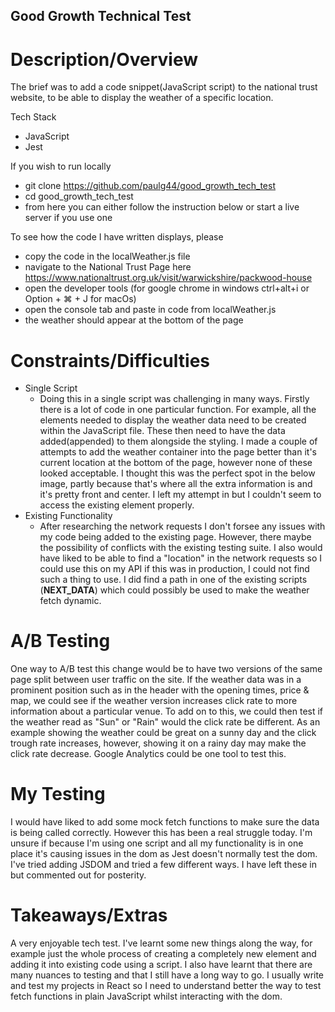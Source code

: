 ## Good Growth Technical Test

# Description/Overview

The brief was to add a code snippet(JavaScript script) to the national trust website, to be able to display the weather of a specific location.

<!-- Add here non technical overview. Video?-->

Tech Stack

- JavaScript
- Jest

If you wish to run locally

- git clone https://github.com/paulg44/good_growth_tech_test
- cd good_growth_tech_test
- from here you can either follow the instruction below or start a live server if you use one

To see how the code I have written displays, please

- copy the code in the localWeather.js file
- navigate to the National Trust Page here https://www.nationaltrust.org.uk/visit/warwickshire/packwood-house
- open the developer tools (for google chrome in windows ctrl+alt+i or Option + ⌘ + J for macOs)
- open the console tab and paste in code from localWeather.js
- the weather should appear at the bottom of the page

# Constraints/Difficulties

- Single Script
  - Doing this in a single script was challenging in many ways. Firstly there is a lot of code in one particular function. For example, all the elements needed to display the weather data need to be created within the JavaScript file. These then need to have the data added(appended) to them alongside the styling. I made a couple of attempts to add the weather container into the page better than it's current location at the bottom of the page, however none of these looked acceptable. I thought this was the perfect spot in the below image, partly because that's where all the extra information is and it's pretty front and center. I left my attempt in but I couldn't seem to access the existing element properly.
- Existing Functionality
  - After researching the network requests I don't forsee any issues with my code being added to the existing page. However, there maybe the possibility of conflicts with the existing testing suite. I also would have liked to be able to find a "location" in the network requests so I could use this on my API if this was in production, I could not find such a thing to use. I did find a path in one of the existing scripts (**NEXT_DATA**) which could possibly be used to make the weather fetch dynamic.

# A/B Testing

One way to A/B test this change would be to have two versions of the same page split between user traffic on the site. If the weather data was in a prominent position such as in the header with the opening times, price & map, we could see if the weather version increases click rate to more information about a particular venue. To add on to this, we could then test if the weather read as "Sun" or "Rain" would the click rate be different. As an example showing the weather could be great on a sunny day and the click trough rate increases, however, showing it on a rainy day may make the click rate decrease. Google Analytics could be one tool to test this.

# My Testing

I would have liked to add some mock fetch functions to make sure the data is being called correctly. However this has been a real struggle today. I'm unsure if because I'm using one script and all my functionality is in one place it's causing issues in the dom as Jest doesn't normally test the dom. I've tried adding JSDOM and tried a few different ways. I have left these in but commented out for posterity.

# Takeaways/Extras

A very enjoyable tech test. I've learnt some new things along the way, for example just the whole process of creating a completely new element and adding it into existing code using a script. I also have learnt that there are many nuances to testing and that I still have a long way to go. I usually write and test my projects in React so I need to understand better the way to test fetch functions in plain JavaScript whilst interacting with the dom.
